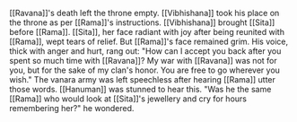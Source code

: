 [[Ravana]]'s death left the throne empty. [[Vibhishana]] took his place on the throne as per [[Rama]]'s instructions. [[Vibhishana]] brought [[Sita]] before [[Rama]]. [[Sita]], her face radiant with joy after being reunited with [[Rama]], wept tears of relief. But [[Rama]]'s face remained grim. His voice, thick with anger and hurt, rang out: "How can I accept you back after you spent so much time with [[Ravana]]? My war with [[Ravana]] was not for you, but for the sake of my clan's honor. You are free to go wherever you wish." The vanara army was left speechless after hearing [[Rama]] utter those words. [[Hanuman]] was stunned to hear this. "Was he the same [[Rama]] who would look at [[Sita]]'s jewellery and cry for hours remembering her?" he wondered.